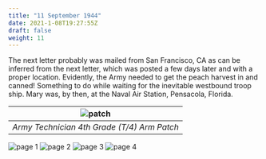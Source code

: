 ```yaml
---
title: "11 September 1944"
date: 2021-1-08T19:27:55Z
draft: false
weight: 11
---
```

 
The next letter probably was mailed from San Francisco, CA as can be inferred from the next
letter, which was posted a few days later and with a proper location.  Evidently, the Army
needed to get the peach harvest in and canned! Something to do while waiting for the
inevitable westbound troop ship. Mary was, by then, at the Naval Air Station, 
Pensacola, Florida.

| ![patch](Patch.jpg?height=300px)|
|:---:|
|*Army Technician 4th Grade (T/4) Arm Patch*|
![page 1](img004.jpg)
![page 2](img005.jpg)
![page 3](img006.jpg)
![page 4](img007.jpg)
